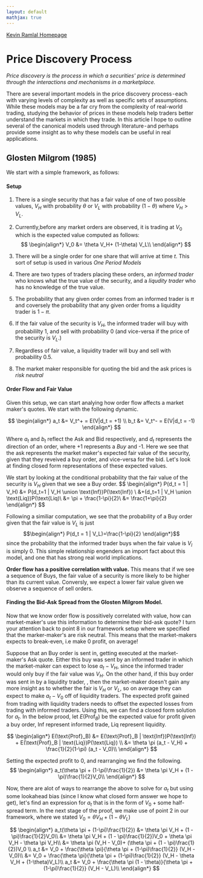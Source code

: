 ```yaml
---
layout: default
mathjax: true
---
```

[Kevin Ramlal Homepage](https://kevinramlal.github.io)


#  Price Discovery Process 
*Price discovery is the process in which a securities' price is determined through the interactions and mechanisms in a marketplace.* 

There are several important models in the price discovery process - each with varying levels of complexity as well as specific sets of assumptions. While these models may be a far cry from the complexity of real-world trading, studying the behavior of prices in these models help traders better understand the markets in which they trade. In this article I hope to outline several of the canonical models used through literature - and perhaps provide some insight as to why these models can be useful in real applications. 

## Glosten Milgrom (1985)

We start with a simple framework, as follows:

####  Setup 
1. There is a single security that has a fair value of one of two possible values, $V_H$ with probability $\theta$ or $V_L$ with probability $(1-\theta)$ where $V_H > V_L$. 

2. Currently,before any market orders are observed, it is trading at $V_0$ which is the expected value computed as follows:
$$
\begin{align*}
V_0 &=  \theta V_H+ (1-\theta) V_L\\
\end{align*}
$$
3. There will be a single order for one share that will arrive at time *t*. This sort of setup is used in various *One Period Models*
 
4. There are two types of traders placing these orders, an *informed trader* who knows what the true value of the security, and a *liqudity trader* who has no knowledge of the true value.

5. The probability that any given order comes from an informed trader is $\pi$ and coversely the probability that any given order froms a liquidity trader is $1-\pi$. 

6. If the fair value of the security is $V_H$, the informed trader will buy with probabililty 1, and sell with probability 0 (and vice-versa if the price of the security is $V_L$.)
 
7. Regardless of fair value, a liquidity trader will buy and sell with probability 0.5.

8. The market maker responsible for quoting the bid and the ask prices is *risk neutral*

#### Order Flow and Fair Value
Given this  setup, we can start analying how order flow affects a market maker's quotes. We start with the following dynamic. 

$$
\begin{align*}
a_t &= V_t^+ = E(V|d_t = +1) \\
b_t &= V_t^- = E(V|d_t = -1)
\end{align*}
$$

Where $a_t$ and $b_t$ reflect the Ask and Bid respectively, and $d_t$ represents the direction of an order, where +1 represents a *Buy* and -1. Here we see that the ask represents the market maker's expected fair value of the security, given that they reveived a buy order, and vice-versa for the bid. Let's look at finding closed form representations of these expected values. 

We start by looking at the conditional probability that the fair value of the security is $V_H$ given that we see a Buy order.
$$
\begin{align*}
P(d_t = 1 | V_H) &= P(d_t=1 | V_H \union \text{Inf})P(\text{Inf}) \\
&+(d_t=1 | V_H \union \text{Liq})P(\text{Liq)\\
&= \pi + \frac{1-\pi}{2}\\
&= \frac{1+\pi}{2}
\end{align*}
$$

Following a similiar computation, we see that the probability of a Buy order given that the fair value is $V_L$ is just 
$$\begin{align*}
P(d_t = 1 | V_L)=\frac{1-\pi}{2} 
\end{align*}$$ since the probability that the informed trader buys when the fair value is $V_l$ is simply 0. This simple relationship engenders an import fact about this model, and one that has strong real world implications.

**Order flow has a positive correlation with value.** This means that if we see a sequence of Buys, the fair value of a security is more likely to be higher than its current value. Conversly, we expect a lower fair value given we observe a sequence of sell orders. 

#### Finding the Bid-Ask Spread from the Glosten Milgrom Model. 

Now that we know order flow is possitively correlated with value, how can market-maker's use this information to determine their bid-ask quote? I turn your attention back to point 8 in our framework setup where we specified that the marker-maker's are risk neutral. This means that the market-makers expects to break-even, i.e make 0 profit, on average! 

Suppose that an Buy order is sent in, getting executed at the market-maker's Ask quote. Either this buy was sent by an informed trader in which the market-maker can expect to lose $a_t - V_H$, since the informed trader would only buy if the fair value was $V_H$. On the other hand, if this buy order was sent in by a liquidity trader, , then the market-maker doesn't gain any more insight as to whether the fair is $V_H$ or $V_L$, so on average they can expect to make $a_t - V_0$ off of liquidity traders. The expected profit gained from trading with liquidity traders needs to offset the expected losses from trading with informed traders. Using this, we can find a closed form solution for $a_t$. In the below prood, let $E(\text{Prof}_B)$ be the expected value for profit given a buy order, $\text{Inf}$ represent informed trade, $\text{Liq}$ represent liquidity.

$$
\begin{align*}
E(\text{Prof}_B) &= E(\text{Prof}_B | \text{Inf})P(\text{Inf}) + E(\text{Prof}_B | \text{Liq})P(\text{Liq}) \\
&= \theta \pi (a_t - V_H) + \frac{1}{2}(1-\pi) (a_t - V_0)\\
\end{align*}
$$

Setting the expected profit to 0, and rearranging we find the following. 
$$
\begin{align*}
a_t(\theta \pi + (1-\pi)\frac{1}{2}) &=  \theta \pi V_H + (1 - \pi)\frac{1}{2}V_0\\
\end{align*}
$$

Now, there are alot of ways to rearrange the above to solve for $a_t$ but using some lookahead bias (since I know what closed form answer we hope to get), let's find an expression for $a_t$ that is in the form of $V_0 + \text{some half-spread term}$. In the next stage of the proof, we make use of point 2 in our framework, where we stated $V_0 = \theta V_H + (1- \theta V_L)$

$$
\begin{align*}
a_t(\theta \pi + (1-\pi)\frac{1}{2}) &=  \theta \pi V_H + (1 - \pi)\frac{1}{2}V_0\\
&= \theta \pi V_H + (1 - \pi)\frac{1}{2})V_0 + \theta \pi V_H  - \theta \pi V_H\\
&= \theta \pi (V_H - V_0)+ (\theta \pi + (1 - \pi)\frac{1}{2})V_0 \\
a_t &= V_0 + \frac{\theta \pi}{\theta \pi + (1-\pi)\frac{1}{2}} (V_H - V_0)\\
&= V_0 + \frac{\theta \pi}{\theta \pi + (1-\pi)\frac{1}{2}} (V_H - \theta V_H + (1-\theta)V_L)\\
a_t &= V_0 + \frac{\theta \pi (1 - \theta)}{\theta \pi + (1-\pi)\frac{1}{2}} (V_H - V_L)\\
\end{align*}
$$